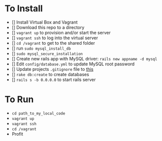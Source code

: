 # To Install
- [] Install Virtual Box and Vagrant
- [] Download this repo to a directory
- [] `vagrant up` to provision and/or start the server
- [] `vagrant ssh` to log into the virtual server
- [] `cd /vagrant` to get to the shared folder 
- [] run `sudo mysql_install_db`
- [] `sudo mysql_secure_installation`
- [] Create new rails app with MySQL driver: `rails new appname -d mysql`
- [] Edit `config/database.yml` to update MySQL root password
- [] Update projects `.gitignore` file to [this](https://gist.github.com/chrishough/6488118)
- [] `rake db:create` to create databases
- [] `rails s -b 0.0.0.0` to start rails server

# To Run
- `cd path_to_my_local_code`
- `vagrant up`
- `vagrant ssh`
- `cd /vagrant`
- Profit
